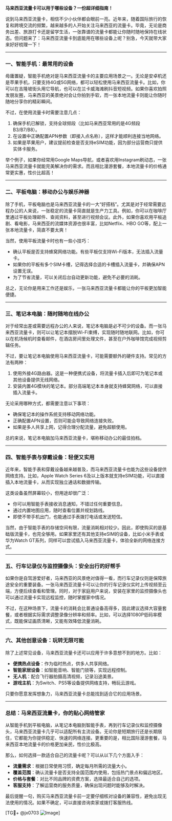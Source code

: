 **马来西亚流量卡可以用于哪些设备？一份超详细指南！**

说到马来西亚流量卡，相信不少小伙伴都会眼前一亮。近年来，随着国际旅行的恢复和跨境交流的频繁，越来越多的人开始关注马来西亚的流量卡。毕竟，无论是商务出差、旅游打卡还是留学生活，一张靠谱的流量卡都能让你随时随地保持在线状态。但问题来了：马来西亚流量卡到底能用在哪些设备上呢？别急，今天就带大家来好好梳理一下！

---

### **一、智能手机：最常用的设备**
毋庸置疑，智能手机绝对是马来西亚流量卡的主要应用场景之一。无论是安卓机还是苹果手机，只要支持4G或5G网络，都可以轻松使用马来西亚流量卡。比如，你可以在吉隆坡街头用它导航，也可以在兰卡威海滩刷抖音短视频。如果你喜欢拍照发朋友圈，马来西亚的美景绝对会让你拍到手软，而一张本地流量卡则能让你随时随地分享你的精彩瞬间。

不过，在使用流量卡时需要注意几点：
1. 确保手机已解锁，支持全球频段（比如马来西亚常用的是4G频段B3/B7/B8）。
2. 在设置中正确配置APN参数（即接入点名称），这样才能顺利连接当地网络。
3. 如果是苹果用户，建议提前检查是否支持eSIM功能，因为部分运营商只提供实体卡服务。

举个例子，如果你经常用Google Maps导航，或者喜欢用Instagram刷动态，一张马来西亚流量卡就能完美解决你的需求。而且相比漫游套餐，本地流量卡的价格通常更实惠，性价比超高！

---

### **二、平板电脑：移动办公与娱乐神器**
除了手机，平板电脑也是马来西亚流量卡的一大“好搭档”。尤其是对于经常需要远程办公的人来说，一张稳定的流量卡简直就是生产力工具。例如，你可以在咖啡厅里通过平板处理邮件、查阅资料，甚至进行视频会议。此外，如果你喜欢用平板追剧、看电影，马来西亚的流媒体资源也很丰富，比如Netflix、HBO GO等，配上一张本地流量卡，简直不要太爽！

当然，使用平板流量卡时也有一些小技巧：
- 确认平板是否支持蜂窝网络功能。有些平板仅支持Wi-Fi版本，无法插入流量卡。
- 如果你的平板有多个SIM卡槽，记得选择合适的卡槽插入流量卡，并确保APN设置无误。
- 为了节省流量，可以关闭后台自动更新功能，避免不必要的消耗。

总之，无论你是用来工作还是娱乐，一张马来西亚流量卡都能让你的平板更加智能便捷。

---

### **三、笔记本电脑：随时随地在线办公**
对于经常出差或需要远程办公的人来说，笔记本电脑是必不可少的设备。而一张马来西亚流量卡，则可以让笔记本摆脱Wi-Fi束缚，实现随时随地联网。比如，你可以在机场候机时查看邮件，在酒店房间里处理文件，甚至在户外咖啡馆完成视频剪辑任务。

不过，要让笔记本电脑使用马来西亚流量卡，可能需要额外的硬件支持。常见的方法有两种：
1. 使用外接4G路由器。这是一种便携式设备，将流量卡插入后即可为笔记本或其他设备提供无线网络。
2. 安装内置4G模块的笔记本。部分高端笔记本本身就支持蜂窝网络，可以直接插入流量卡。

无论采用哪种方式，都需要注意以下事项：
- 确保笔记本的操作系统支持移动网络功能。
- 正确配置APN设置，否则可能会导致网络连接失败。
- 如果是多人共享上网，记得合理分配流量，避免超额使用。

总的来说，笔记本电脑加马来西亚流量卡，堪称移动办公的最佳拍档。

---

### **四、智能手表与穿戴设备：轻便又实用**
近年来，智能手表和穿戴设备越来越普及，而马来西亚流量卡也能为这些设备提供网络支持。比如，Apple Watch Series 6及以上版本就支持eSIM功能，可以直接插入本地流量卡，从而实现独立通话和数据传输。

这类设备虽然屏幕较小，但用途却很广泛：
- 你可以用智能手表接收消息通知，不错过任何重要信息。
- 通过内置地图应用，随时查看位置并规划路线。
- 即使不带手机出门，也能通过手表拨打电话或发送短信。

当然，由于智能手表的存储空间有限，流量消耗相对较少。因此，即使购买的是基础版流量卡，也完全够用。如果家里还有其他支持eSIM的设备，比如小米手表或华为Watch GT系列，同样可以尝试插入马来西亚流量卡，体验全新的网络连接方式。

---

### **五、行车记录仪与监控摄像头：安全出行的好帮手**
如果你是自驾游爱好者，马来西亚的风景绝对值得一看，而行车记录仪则是保障旅途安全的重要装备。一张马来西亚流量卡可以让你的行车记录仪实时上传视频至云端，方便后续查看和管理。同时，对于家庭用户来说，安装在家里的监控摄像头也可以通过流量卡实现远程监控，随时掌握家中情况。

不过，在这种场景下，流量卡的消耗会比普通设备高得多，因此建议选择大容量套餐，或者根据实际需求调整录像分辨率和频率。比如，可以选择1080P低码率模式，既能保证画质清晰，又能有效降低流量消耗。

---

### **六、其他创意设备：玩转无限可能**
除了上述常见设备，马来西亚流量卡还可以应用于许多意想不到的地方。比如：
- **便携热点设备**：作为临时热点，供多人共享网络。
- **智能家居设备**：如智能音响、智能门锁等，实现远程控制。
- **无人机**：配合飞行器拍摄高清视频，记录沿途美景。
- **游戏主机**：为Switch、PS5等设备提供网络支持，畅玩云游戏。

只要你愿意发挥想象力，马来西亚流量卡总能找到适合它的应用场景。

---

### **总结：马来西亚流量卡，你的贴心网络管家**
从智能手机到平板电脑，从笔记本电脑到智能手表，再到行车记录仪和监控摄像头，马来西亚流量卡几乎可以适配所有主流设备。无论你是短期旅行还是长期居住，它都能为你提供稳定、快速的网络连接。更重要的是，相比国际漫游套餐，马来西亚本地流量卡的价格更加亲民，性价比极高。

那么，如何选择一款适合自己的流量卡呢？可以从以下几个方面入手：
- **流量需求**：根据日常使用习惯，确定每月所需的流量大小。
- **覆盖范围**：确认流量卡是否支持全国范围内使用，包括热门景点和偏远地区。
- **价格与套餐**：对比不同品牌的资费方案，选择最适合自己的选项。
- **客服支持**：了解运营商的服务质量，确保出现问题时能够及时解决。

最后提醒一句，购买马来西亚流量卡前一定要仔细核对设备的兼容性，避免出现无法使用的情况。如果不确定，可以直接咨询卖家或拨打客服热线。

[TG💪+ @jx0703 ![Image](https://github.com/user-attachments/assets/dbca1d08-cadb-493c-b0ec-ad6f7a83f270)]